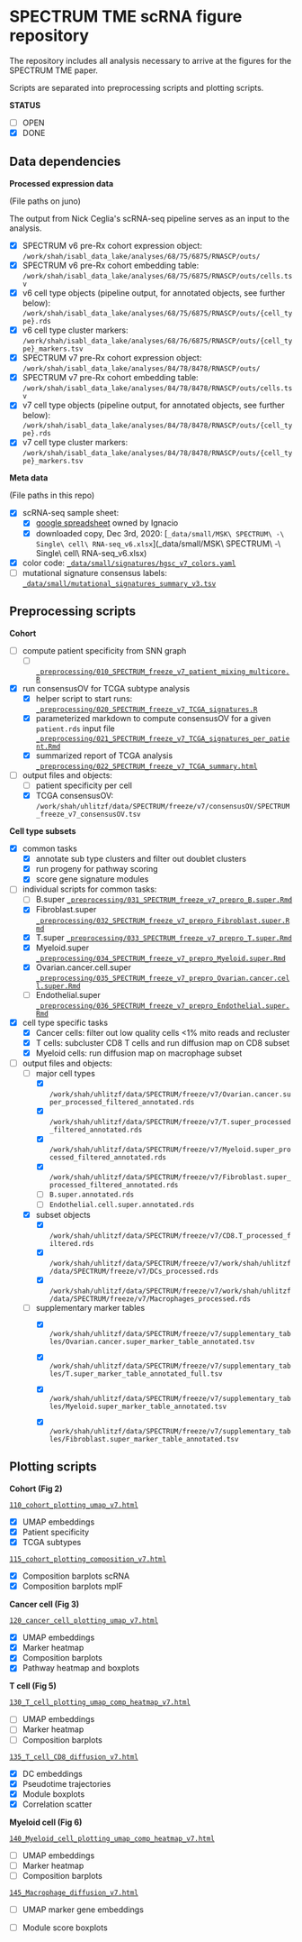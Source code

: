 # SPECTRUM TME scRNA figure repository

The repository includes all analysis necessary to arrive at the figures for the SPECTRUM TME paper. 

Scripts are separated into preprocessing scripts and plotting scripts. 

**STATUS**

- [ ] OPEN
- [x] DONE

## Data dependencies

**Processed expression data** 

(File paths on juno) 

The output from Nick Ceglia's scRNA-seq pipeline serves as an input to the analysis. 

- [x] SPECTRUM v6 pre-Rx cohort expression object: `/work/shah/isabl_data_lake/analyses/68/75/6875/RNASCP/outs/`
- [x] SPECTRUM v6 pre-Rx cohort embedding table: `/work/shah/isabl_data_lake/analyses/68/75/6875/RNASCP/outs/cells.tsv`
- [x] v6 cell type objects (pipeline output, for annotated objects, see further below): `/work/shah/isabl_data_lake/analyses/68/75/6875/RNASCP/outs/{cell_type}.rds`
- [x] v6 cell type cluster markers: `/work/shah/isabl_data_lake/analyses/68/76/6875/RNASCP/outs/{cell_type}_markers.tsv`
- [x] SPECTRUM v7 pre-Rx cohort expression object: `/work/shah/isabl_data_lake/analyses/84/78/8478/RNASCP/outs/`
- [x] SPECTRUM v7 pre-Rx cohort embedding table: `/work/shah/isabl_data_lake/analyses/84/78/8478/RNASCP/outs/cells.tsv`
- [x] v7 cell type objects (pipeline output, for annotated objects, see further below): `/work/shah/isabl_data_lake/analyses/84/78/8478/RNASCP/outs/{cell_type}.rds`
- [x] v7 cell type cluster markers: `/work/shah/isabl_data_lake/analyses/84/78/8478/RNASCP/outs/{cell_type}_markers.tsv`

**Meta data** 

(File paths in this repo) 

- [x] scRNA-seq sample sheet: 
    - [x] [google spreadsheet](https://docs.google.com/spreadsheets/d/1plhIL1rH2IuQ8b_komjAUHKKrnYPNDyhvNNRsTv74u8/edit?ts=5d406b84#gid=1078838729) owned by Ignacio
    - [x] downloaded copy, Dec 3rd, 2020: [`_data/small/MSK\ SPECTRUM\ -\ Single\ cell\ RNA-seq_v6.xlsx`](_data/small/MSK\ SPECTRUM\ -\ Single\ cell\ RNA-seq_v6.xlsx)
- [x] color code: [`_data/small/signatures/hgsc_v7_colors.yaml`](_data/small/signatures/hgsc_v7_colors.yaml)
- [ ] mutational signature consensus labels: [`_data/small/mutational_signatures_summary_v3.tsv`](_data/small/mutational_signatures_summary_v3.tsv)

## Preprocessing scripts

**Cohort** 

- [ ] compute patient specificity from SNN graph
    - [ ] [`_preprocessing/010_SPECTRUM_freeze_v7_patient_mixing_multicore.R`](_preprocessing/010_SPECTRUM_freeze_v7_patient_mixing_multicore.R)
- [x] run consensusOV for TCGA subtype analysis 
    - [x] helper script to start runs: [`_preprocessing/020_SPECTRUM_freeze_v7_TCGA_signatures.R`](_preprocessing/020_SPECTRUM_freeze_v7_TCGA_signatures.R)
    - [x] parameterized markdown to compute consensusOV for a given `patient.rds` input file [`_preprocessing/021_SPECTRUM_freeze_v7_TCGA_signatures_per_patient.Rmd`](_preprocessing/021_SPECTRUM_freeze_v7_TCGA_signatures_per_patient.Rmd)
    - [x] summarized report of TCGA analysis [`_preprocessing/022_SPECTRUM_freeze_v7_TCGA_summary.html`](_preprocessing/022_SPECTRUM_freeze_v7_TCGA_summary.html)

- [ ] output files and objects:
    - [ ] patient specificity per cell
    - [x] TCGA consensusOV: `/work/shah/uhlitzf/data/SPECTRUM/freeze/v7/consensusOV/SPECTRUM_freeze_v7_consensusOV.tsv`

**Cell type subsets**

- [x] common tasks
    - [x] annotate sub type clusters and filter out doublet clusters
    - [x] run progeny for pathway scoring
    - [x] score gene signature modules

- [ ] individual scripts for common tasks:
    - [ ] B.super [`_preprocessing/031_SPECTRUM_freeze_v7_prepro_B.super.Rmd`](_preprocessing/031_SPECTRUM_freeze_v7_prepro_B.super.Rmd)
    - [x] Fibroblast.super [`_preprocessing/032_SPECTRUM_freeze_v7_prepro_Fibroblast.super.Rmd`](_preprocessing/032_SPECTRUM_freeze_v7_prepro_Fibroblast.super.Rmd)
    - [x] T.super [`_preprocessing/033_SPECTRUM_freeze_v7_prepro_T.super.Rmd`](_preprocessing/033_SPECTRUM_freeze_v7_prepro_T.super.Rmd)
    - [x] Myeloid.super [`_preprocessing/034_SPECTRUM_freeze_v7_prepro_Myeloid.super.Rmd`](_preprocessing/034_SPECTRUM_freeze_v7_prepro_Myeloid.super.Rmd)
    - [x] Ovarian.cancer.cell.super [`_preprocessing/035_SPECTRUM_freeze_v7_prepro_Ovarian.cancer.cell.super.Rmd`](_preprocessing/035_SPECTRUM_freeze_v7_prepro_Ovarian.cancer.cell.super.Rmd)
    - [ ] Endothelial.super [`_preprocessing/036_SPECTRUM_freeze_v7_prepro_Endothelial.super.Rmd`](_preprocessing/036_SPECTRUM_freeze_v7_prepro_Endothelial.super.Rmd)
    
- [x] cell type specific tasks
    - [x] Cancer cells: filter out low quality cells <1% mito reads and recluster 
    - [x] T cells: subcluster CD8 T cells and run diffusion map on CD8 subset
    - [x] Myeloid cells: run diffusion map on macrophage subset

- [ ] output files and objects:
    - [ ] major cell types
        - [x] `/work/shah/uhlitzf/data/SPECTRUM/freeze/v7/Ovarian.cancer.super_processed_filtered_annotated.rds`
        - [x] `/work/shah/uhlitzf/data/SPECTRUM/freeze/v7/T.super_processed_filtered_annotated.rds`
        - [x] `/work/shah/uhlitzf/data/SPECTRUM/freeze/v7/Myeloid.super_processed_filtered_annotated.rds`
        - [x] `/work/shah/uhlitzf/data/SPECTRUM/freeze/v7/Fibroblast.super_processed_filtered_annotated.rds`
        - [ ] `B.super.annotated.rds`
        - [ ] `Endothelial.cell.super.annotated.rds`
    - [x] subset objects 
        - [x] `/work/shah/uhlitzf/data/SPECTRUM/freeze/v7/CD8.T_processed_filtered.rds`
        - [x] `/work/shah/uhlitzf/data/SPECTRUM/freeze/v7/work/shah/uhlitzf/data/SPECTRUM/freeze/v7/DCs_processed.rds`
        - [x] `/work/shah/uhlitzf/data/SPECTRUM/freeze/v7/work/shah/uhlitzf/data/SPECTRUM/freeze/v7/Macrophages_processed.rds`
    - [ ] supplementary marker tables
        - [x] `/work/shah/uhlitzf/data/SPECTRUM/freeze/v7/supplementary_tables/Ovarian.cancer.super_marker_table_annotated.tsv`
        - [x] `/work/shah/uhlitzf/data/SPECTRUM/freeze/v7/supplementary_tables/T.super_marker_table_annotated_full.tsv`
        - [x] `/work/shah/uhlitzf/data/SPECTRUM/freeze/v7/supplementary_tables/Myeloid.super_marker_table_annotated.tsv`
        - [x] `/work/shah/uhlitzf/data/SPECTRUM/freeze/v7/supplementary_tables/Fibroblast.super_marker_table_annotated.tsv`


## Plotting scripts

**Cohort (Fig 2)**

[`110_cohort_plotting_umap_v7.html`](110_cohort_plotting_umap_v7.html)

- [x] UMAP embeddings
- [x] Patient specificity
- [x] TCGA subtypes

[`115_cohort_plotting_composition_v7.html`](115_cohort_plotting_composition_v7.html)

- [x] Composition barplots scRNA
- [x] Composition barplots mpIF

**Cancer cell (Fig 3)**

[`120_cancer_cell_plotting_umap_v7.html`](120_cancer_cell_plotting_umap_v7.html)

- [x] UMAP embeddings
- [x] Marker heatmap
- [x] Composition barplots
- [x] Pathway heatmap and boxplots

**T cell (Fig 5)**

[`130_T_cell_plotting_umap_comp_heatmap_v7.html`](130_T_cell_plotting_umap_comp_heatmap_v7.html)

- [ ] UMAP embeddings
- [ ] Marker heatmap
- [ ] Composition barplots

[`135_T_cell_CD8_diffusion_v7.html`](135_T_cell_CD8_diffusion_v7.html)

- [x] DC embeddings
- [x] Pseudotime trajectories
- [x] Module boxplots
- [x] Correlation scatter

**Myeloid cell (Fig 6)**

[`140_Myeloid_cell_plotting_umap_comp_heatmap_v7.html`](140_Myeloid_cell_plotting_umap_comp_heatmap_v7.html)

- [ ] UMAP embeddings
- [ ] Marker heatmap
- [ ] Composition barplots

[`145_Macrophage_diffusion_v7.html`](145_Macrophage_diffusion_v7.html)

- [ ] UMAP marker gene embeddings
- [ ] Module score boxplots



